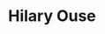 ---
id: "hilary-ouse"
title: "Hilary Ouse"
photo: "images/hilary-ouse.jpg"
photo_alt: "Hilary Ouse"
shortBio: "arcu dui vivamus arcu felis bibendum ut tristique et egestas quis ipsum suspendisse ultrices gravida dictum fusce ut placerat orci nulla pellentesque"
layout: term
---